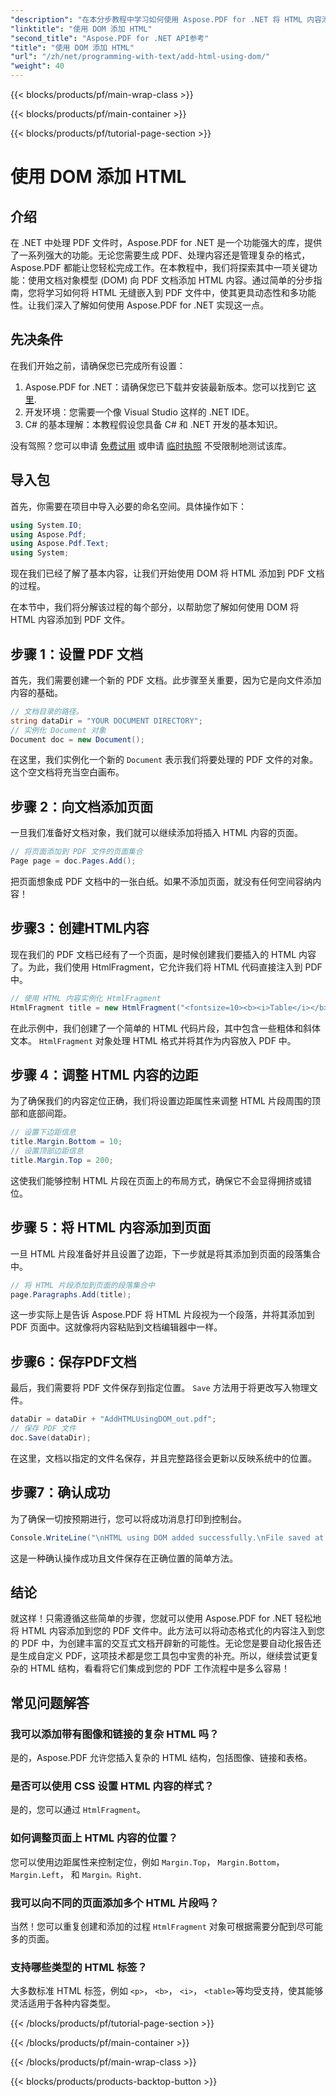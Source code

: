 ```yaml
---
"description": "在本分步教程中学习如何使用 Aspose.PDF for .NET 将 HTML 内容添加到 PDF 文档。轻松使用动态 HTML 格式增强您的 PDF 文件。"
"linktitle": "使用 DOM 添加 HTML"
"second_title": "Aspose.PDF for .NET API参考"
"title": "使用 DOM 添加 HTML"
"url": "/zh/net/programming-with-text/add-html-using-dom/"
"weight": 40
---
```


{{< blocks/products/pf/main-wrap-class >}}

{{< blocks/products/pf/main-container >}}

{{< blocks/products/pf/tutorial-page-section >}}

# 使用 DOM 添加 HTML

## 介绍

在 .NET 中处理 PDF 文件时，Aspose.PDF for .NET 是一个功能强大的库，提供了一系列强大的功能。无论您需要生成 PDF、处理内容还是管理复杂的格式，Aspose.PDF 都能让您轻松完成工作。在本教程中，我们将探索其中一项关键功能：使用文档对象模型 (DOM) 向 PDF 文档添加 HTML 内容。通过简单的分步指南，您将学习如何将 HTML 无缝嵌入到 PDF 文件中，使其更具动态性和多功能性。让我们深入了解如何使用 Aspose.PDF for .NET 实现这一点。

## 先决条件

在我们开始之前，请确保您已完成所有设置：

1. Aspose.PDF for .NET：请确保您已下载并安装最新版本。您可以找到它 [这里](https://releases。aspose.com/pdf/net/).
2. 开发环境：您需要一个像 Visual Studio 这样的 .NET IDE。
3. C# 的基本理解：本教程假设您具备 C# 和 .NET 开发的基本知识。

没有驾照？您可以申请 [免费试用](https://releases.aspose.com/) 或申请 [临时执照](https://purchase.aspose.com/temporary-license/) 不受限制地测试该库。

## 导入包

首先，你需要在项目中导入必要的命名空间。具体操作如下：

```csharp
using System.IO;
using Aspose.Pdf;
using Aspose.Pdf.Text;
using System;
```

现在我们已经了解了基本内容，让我们开始使用 DOM 将 HTML 添加到 PDF 文档的过程。

在本节中，我们将分解该过程的每个部分，以帮助您了解如何使用 DOM 将 HTML 内容添加到 PDF 文件。

## 步骤 1：设置 PDF 文档

首先，我们需要创建一个新的 PDF 文档。此步骤至关重要，因为它是向文件添加内容的基础。

```csharp
// 文档目录的路径。
string dataDir = "YOUR DOCUMENT DIRECTORY";
// 实例化 Document 对象
Document doc = new Document();
```

在这里，我们实例化一个新的 `Document` 表示我们将要处理的 PDF 文件的对象。这个空文档将充当空白画布。

## 步骤 2：向文档添加页面

一旦我们准备好文档对象，我们就可以继续添加将插入 HTML 内容的页面。

```csharp
// 将页面添加到 PDF 文件的页面集合
Page page = doc.Pages.Add();
```

把页面想象成 PDF 文档中的一张白纸。如果不添加页面，就没有任何空间容纳内容！

## 步骤3：创建HTML内容

现在我们的 PDF 文档已经有了一个页面，是时候创建我们要插入的 HTML 内容了。为此，我们使用 HtmlFragment，它允许我们将 HTML 代码直接注入到 PDF 中。

```csharp
// 使用 HTML 内容实例化 HtmlFragment
HtmlFragment title = new HtmlFragment("<fontsize=10><b><i>Table</i></b></fontsize>");
```

在此示例中，我们创建了一个简单的 HTML 代码片段，其中包含一些粗体和斜体文本。 `HtmlFragment` 对象处理 HTML 格式并将其作为内容放入 PDF 中。

## 步骤 4：调整 HTML 内容的边距

为了确保我们的内容定位正确，我们将设置边距属性来调整 HTML 片段周围的顶部和底部间距。

```csharp
// 设置下边距信息
title.Margin.Bottom = 10;
// 设置顶部边距信息
title.Margin.Top = 200;
```

这使我们能够控制 HTML 片段在页面上的布局方式，确保它不会显得拥挤或错位。

## 步骤 5：将 HTML 内容添加到页面

一旦 HTML 片段准备好并且设置了边距，下一步就是将其添加到页面的段落集合中。

```csharp
// 将 HTML 片段添加到页面的段落集合中
page.Paragraphs.Add(title);
```

这一步实际上是告诉 Aspose.PDF 将 HTML 片段视为一个段落，并将其添加到 PDF 页面中。这就像将内容粘贴到文档编辑器中一样。

## 步骤6：保存PDF文档

最后，我们需要将 PDF 文件保存到指定位置。 `Save` 方法用于将更改写入物理文件。

```csharp
dataDir = dataDir + "AddHTMLUsingDOM_out.pdf";
// 保存 PDF 文件
doc.Save(dataDir);
```

在这里，文档以指定的文件名保存，并且完整路径会更新以反映系统中的位置。

## 步骤7：确认成功

为了确保一切按预期进行，您可以将成功消息打印到控制台。

```csharp
Console.WriteLine("\nHTML using DOM added successfully.\nFile saved at " + dataDir);
```

这是一种确认操作成功且文件保存在正确位置的简单方法。

## 结论

就这样！只需遵循这些简单的步骤，您就可以使用 Aspose.PDF for .NET 轻松地将 HTML 内容添加到您的 PDF 文件中。此方法可以将动态格式化的内容注入到您的 PDF 中，为创建丰富的交互式文档开辟新的可能性。无论您是要自动化报告还是生成自定义 PDF，这项技术都是您工具包中宝贵的补充。所以，继续尝试更复杂的 HTML 结构，看看将它们集成到您的 PDF 工作流程中是多么容易！

## 常见问题解答

### 我可以添加带有图像和链接的复杂 HTML 吗？
是的，Aspose.PDF 允许您插入复杂的 HTML 结构，包括图像、链接和表格。

### 是否可以使用 CSS 设置 HTML 内容的样式？
是的，您可以通过 `HtmlFragment`。

### 如何调整页面上 HTML 内容的位置？
您可以使用边距属性来控制定位，例如 `Margin.Top`， `Margin.Bottom`， `Margin.Left`， 和 `Margin。Right`.

### 我可以向不同的页面添加多个 HTML 片段吗？
当然！您可以重复创建和添加的过程 `HtmlFragment` 对象可根据需要分配到尽可能多的页面。

### 支持哪些类型的 HTML 标签？
大多数标准 HTML 标签，例如 `<p>`， `<b>`， `<i>`， `<table>`等均受支持，使其能够灵活适用于各种内容类型。

{{< /blocks/products/pf/tutorial-page-section >}}

{{< /blocks/products/pf/main-container >}}

{{< /blocks/products/pf/main-wrap-class >}}

{{< blocks/products/products-backtop-button >}}